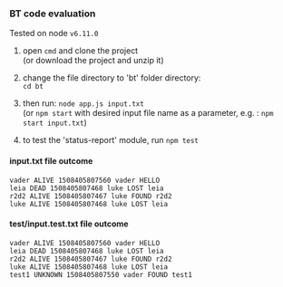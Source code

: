 ### BT code evaluation

Tested on node `v6.11.0`

1. open `cmd` and clone the project  
(or download the project and unzip it) 

2. change the file directory to 'bt' folder directory:  
   `cd bt`

3. then run: `node app.js input.txt`  
(or `npm start` with desired input file name as a parameter, e.g. : `npm start input.txt`)

4. to test the 'status-report' module, run `npm test` 


#### input.txt file outcome
```
vader ALIVE 1508405807560 vader HELLO
leia DEAD 1508405807468 luke LOST leia
r2d2 ALIVE 1508405807467 luke FOUND r2d2
luke ALIVE 1508405807468 luke LOST leia
```


#### test/input.test.txt file outcome
```
vader ALIVE 1508405807560 vader HELLO
leia DEAD 1508405807468 luke LOST leia
r2d2 ALIVE 1508405807467 luke FOUND r2d2
luke ALIVE 1508405807468 luke LOST leia
test1 UNKNOWN 1508405807550 vader FOUND test1
```
